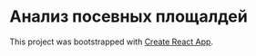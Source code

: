 # Анализ посевных площалдей 

This project was bootstrapped with [Create React App](https://github.com/facebook/create-react-app).
